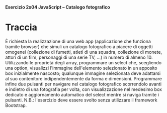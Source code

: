 #### Esercizio 2x04 JavaScript – Catalogo fotografico
# Traccia
È richiesta la realizzazione di una web app (applicazione che funziona tramite browser) che
simuli un catalogo fotografico a piacere di oggetti omogenei (collezione di fumetti, atleti di
una squadra, collezione di monete, attori di un film, personaggi di una serie TV, …) in
numero di almeno 10.
Utilizzando le proprietà degli array, programmare un select che, scegliendo una option,
visualizzi l'immagine dell'elemento selezionato in un apposito box inizialmente nascosto;
qualunque immagine selezionata deve adattarsi al suo contenitore indipendentemente da
forma e dimensioni.
Programmare infine due pulsanti per navigare nel catalogo fotografico scorrendolo avanti e
indietro di una fotografia per volta, con visualizzazione nel medesimo box dedicato e
aggiornamento automatico del select mentre si naviga tramite i pulsanti.
N.B.: l'esercizio deve essere svolto senza utilizzare il framework Bootstrap.
